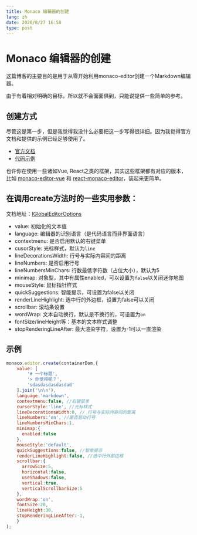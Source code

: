 ```yaml
---
title: Monaco 编辑器的创建
lang: zh
date: 2020/8/27 16:50
type: post
---
```


# Monaco 编辑器的创建

这篇博客的主要目的是用于从零开始利用monaco-editor创建一个Markdown编辑器。

由于有着相对明确的目标，所以就不会面面俱到，只能说提供一些简单的参考。

## 创建方式

尽管这是第一步，但是我觉得我没什么必要把这一步写得很详细。因为我觉得官方文档和提供的示例已经足够使用了。

- [官方文档](https://github.com/Microsoft/monaco-editor)
- [代码示例](https://github.com/Microsoft/monaco-editor-samples/)

也许你在使用一些诸如Vue, React之类的框架，其实这些框架都有对应的版本，比如 [monaco-editor-vue](https://www.npmjs.com/package/monaco-editor-vue) 和 [react-monaco-editor](https://www.npmjs.com/package/react-monaco-editor)，装起来更简单。

## 在调用create方法时的一些实用参数：

文档地址：[IGlobalEditorOptions](https://microsoft.github.io/monaco-editor/api/interfaces/monaco.editor.istandaloneeditorconstructionoptions.html)

- value: 初始化的文本值
- language: 编辑器的识别语言（是代码语言而非界面语言）
- contextmenu: 是否启用默认的右键菜单
- cusorStyle: 光标样式，默认为`line`
- lineDecorationsWidth: 行号与实际内容间的距离
- lineNumbers: 是否启用行号
- lineNumbersMinChars: 行数最低字符数（占位大小），默认为5
- minimap: 对象型，其中有属性enabled，可以设置为`false`以关闭迷你地图
- mouseStyle: 鼠标指针样式
- quickSuggestions: 智能提示，可设置为false以关闭
- renderLineHighlight: 选中行的外边框，设置为false可以关闭
- scrollbar: 滚动条设置
- wordWrap: 文本自动换行，默认是不换行的，可设置为`on`
- fontSize/lineHeight等：基本的文本样式调整
- stopRenderingLineAfter: 最大渲染字符，设置为-1可以一直渲染

## 示例

```javascript
monaco.editor.create(containerDom,{
	value: [
	    '# 一个标题',
	    '> 你觉得呢？',
	    'sdasdasdasdasdad'
    ].join('\n\n'),
    language:'markdown',
    contextmenu:false, //右键菜单
    cursorStyle:'line', //光标样式
    lineDecorationsWidth:0, // 行号与实际内容间的距离
    lineNumbers:'on', //是否启动行号
    lineNumbersMinChars:1,
    minimap:{
      enabled:false
    },
    mouseStyle:'default',
    quickSuggestions:false, //智能提示
    renderLineHighlight:false, //选中行外部边框
    scrollbar:{
      arrowSize:5,
      horizontal:false,
      useShadows:false,
      vertical:true,
      verticalScrollbarSize:5
    },
    wordWrap:'on',
    fontSize:20,
    lineHeight:30,
    stopRenderingLineAfter:-1,
	}
);
```